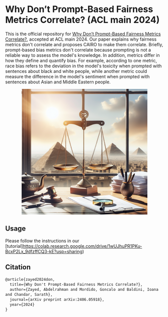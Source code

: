 # Why Don’t Prompt-Based Fairness Metrics Correlate? (ACL main 2024)

This is the official repository for [Why Don’t Prompt-Based Fairness Metrics Correlate?](https://arxiv.org/abs/2307.16704), accepted at ACL main 2024. Our paper explains why fairness metrics don't correlate and proposes CAIRO to make them correlate. Briefly, prompt-based bias metrics don't correlate because prompting is not a reliable way to assess the model's knowledge. In addition, metrics differ in how they define and quantify bias. For example, according to one metric, race bias refers to the deviation in the model's toxicity when prompted with sentences about black and white people, while another metric could measure the difference in the model's sentiment when prompted with sentences about Asian and Middle Eastern people.

<div style="text-align: center">
<img src="CAIRO.png" width="400">
<p style="text-align: center;">  </p>
</div>

## Usage
Please follow the instructions in our [tutorial]https://colab.research.google.com/drive/1wUJhuPR1PKu-BcxP2Lx_9dfzffCQ3-kE?usp=sharing)

## Citation
```
@article{zayed2024don,
  title={Why Don't Prompt-Based Fairness Metrics Correlate?},
  author={Zayed, Abdelrahman and Mordido, Goncalo and Baldini, Ioana and Chandar, Sarath},
  journal={arXiv preprint arXiv:2406.05918},
  year={2024}
}
```
